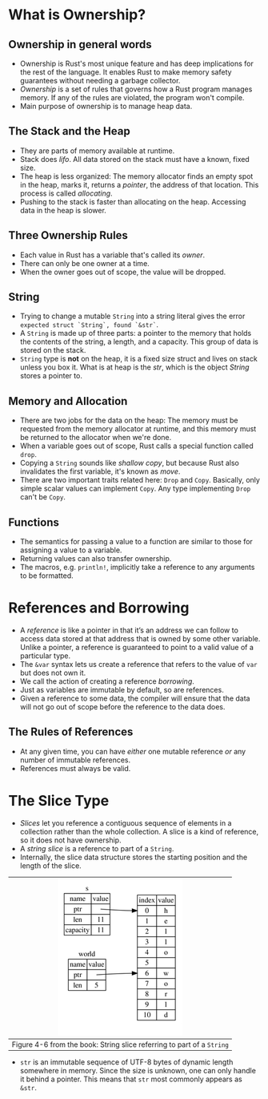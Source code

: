 # What is Ownership?
## Ownership in general words
- Ownership is Rust's most unique feature and has deep implications for the rest of the language. It enables Rust to make memory safety guarantees without needing a garbage collector.
- *Ownership* is a set of rules that governs how a Rust program manages memory. If any of the rules are violated, the program won't compile.
- Main purpose of ownership is to manage heap data.

## The Stack and the Heap
- They are parts of memory available at runtime.
- Stack does *lifo*. All data stored on the stack must have a known, fixed size.
- The heap is less organized: The memory allocator finds an empty spot in the heap, marks it, returns a *pointer*, the address of that location. This process is called *allocating*.
- Pushing to the stack is faster than allocating on the heap. Accessing data in the heap is slower.

## Three Ownership Rules
- Each value in Rust has a variable that's called its *owner*.
- There can only be one owner at a time.
- When the owner goes out of scope, the value will be dropped.

## String
- Trying to change a mutable `String` into a string literal gives the error `` expected struct `String`, found `&str` ``.
- A `String` is made up of three parts: a pointer to the memory that holds the contents of the string, a length, and a capacity. This group of data is stored on the stack.
- `String` type is **not** on the heap, it is a fixed size struct and lives on stack unless you box it. What is at heap is the *str*, which is the object *String* stores a pointer to. 

## Memory and Allocation
- There are two jobs for the data on the heap: The memory must be requested from the memory allocator at runtime, and this memory must be returned to the allocator when we're done.
- When a variable goes out of scope, Rust calls a special function called `drop`.
- Copying a `String` sounds like *shallow copy*, but because Rust also invalidates the first variable, it's known as *move*.
- There are two important traits related here: `Drop` and `Copy`. Basically, only simple scalar values can implement `Copy`. Any type implementing `Drop` can't be `Copy`.

## Functions
- The semantics for passing a value to a function are similar to those for assigning a value to a variable.
- Returning values can also transfer ownership.
- The macros, e.g. `println!`, implicitly take a reference to any arguments to be formatted.

# References and Borrowing
- A *reference* is like a pointer in that it’s an address we can follow to access data stored at that address that is owned by some other variable. Unlike a pointer, a reference is guaranteed to point to a valid value of a particular type.
- The `&var` syntax lets us create a reference that refers to the value of `var` but does not own it.
- We call the action of creating a reference *borrowing*.
- Just as variables are immutable by default, so are references.
- Given a reference to some data, the compiler will ensure that the data will not go out of scope before the reference to the data does.

## The Rules of References
- At any given time, you can have *either* one mutable reference *or* any number of immutable references.
- References must always be valid.

# The Slice Type
- *Slices* let you reference a contiguous sequence of elements in a collection rather than the whole collection. A slice is a kind of reference, so it does not have ownership.
- A *string slice* is a reference to part of a `String`.
- Internally, the slice data structure stores the starting position and the length of the slice.

| ![figure04-06](figure04-06.png)
|:--:| 
| Figure 4-6 from the book: String slice referring to part of a `String`|

- `str` is an immutable sequence of UTF-8 bytes of dynamic length somewhere in memory. Since the size is unknown, one can only handle it behind a pointer. This means that `str` most commonly appears as `&str`.
